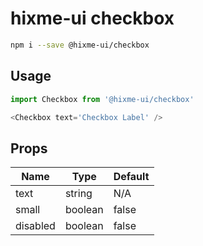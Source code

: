 # hixme-ui checkbox

```bash
npm i --save @hixme-ui/checkbox
```

## Usage

```javascript
import Checkbox from '@hixme-ui/checkbox'

<Checkbox text='Checkbox Label' />
```

## Props

| Name            | Type        | Default        |
| --------------- | ----------- | -------------- |
| text            | string      | N/A            |
| small           | boolean     | false          | 
| disabled        | boolean     | false          |



